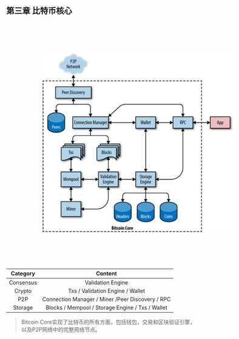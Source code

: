## 第三章 比特币核心

![Bitcore](/assets/bitcore.png)  


| Category  | Content                                             |
|:---------:|:---------------------------------------------------:|
| Consensus | Validation Engine                                   |
| Crypto    | Txs / Validation Engine / Wallet                    |
| P2P       | Connection Manager / Miner /Peer Discovery /  RPC   |
| Storage   | Blocks   / Mempool / Storage Engine / Txs /  Wallet |

> Bitcoin Core实现了比特币的所有方面，包括钱包，交易和区块验证引擎，以及P2P网络中的完整网络节点。
<style>img{padding: 5rem 10vw}</style>

